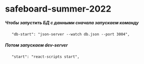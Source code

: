 # safeboard-summer-2022

#####  Чтобы запустить БД c данными сначала запускаем команду

```
   "db-start": "json-server --watch db.json --port 3004",
```

#####  Потом запускаем dev-server

```
   "start": "react-scripts start",
```


